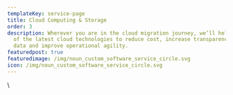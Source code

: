 ```yaml
---
templateKey: service-page
title: Cloud Computing & Storage
order: 3
description: Wherever you are in the cloud migration journey, we’ll help you take advantage
  of the latest cloud technologies to reduce cost, increase transparency & accessibility of
  data and improve operational agility. 
featuredpost: true
featuredimage: /img/noun_custom_software_service_circle.svg
icon: /img/noun_custom_software_service_circle.svg
---
```

\